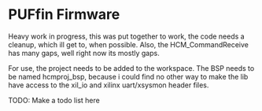 
# PUFfin Firmware

Heavy work in progress, this was put together to work, the code needs a cleanup, which
ill get to, when possible. Also, the HCM_CommandReceive has many gaps, well right now its
mostly gaps.

For use, the project needs to be added to the workspace. The BSP needs to be named hcmproj_bsp,
because i could find no other way to make the lib have access to the xil_io and xilinx uart/xsysmon 
header files.

TODO: Make a todo list here
